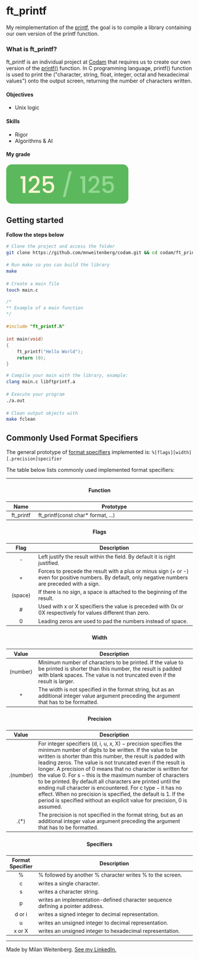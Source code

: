 # ft_printf
My reimplementation of the [printf](https://www.tutorialspoint.com/c_standard_library/c_function_printf.htm), the goal is to compile a library containing our own version of the printf function.

### What is ft_printf?
ft_printf is an individual project at [Codam](codam.nl) that requires us to create our own version of the [printf()](https://www.tutorialspoint.com/c_standard_library/c_function_printf.htm) function. In C programming language, printf() function is used to print the ("character, string, float, integer, octal and hexadecimal values") onto the output screen, returning the number of characters written.

#### Objectives
- Unix logic

#### Skills
- Rigor
- Algorithms & AI

#### My grade
<img src="../img/score125.png"/>

## Getting started
**Follow the steps below**
```bash
# Clone the project and access the folder
git clone https://github.com/mnweitenberg/codam.git && cd codam/ft_printf/

# Run make so you can build the library
make

# Create a main file
touch main.c
```

```c
/*
** Example of a main function
*/

#include "ft_printf.h"

int main(void)
{
	ft_printf("Hello World");
	return (0);
}
```

```bash
# Compile your main with the library, example:
clang main.c libftprintf.a

# Execute your program
./a.out

# Clean output objects with
make fclean

```

## Commonly Used Format Specifiers
The general prototype of [format specifiers](https://www.programiz.com/cpp-programming/library-function/cstdio/printf) implemented is:
<code>%[flags][width][.precision]specifier</code>

The table below lists commonly used implemented format specifiers:

<table>
    <thead>
        <tr>
            <th colspan=3><h4>Function</h4></th>
        </tr>
        <tr>
            <th>Name</th>
            <th>Prototype</th>
        </tr>
    </thead>
    <tbody>
	</thead>
        <tr>
            <td align="center">ft_printf</td>
            <td>ft_printf(const char* format, ...)</td>
        </tr>
    </tbody>
        <tr>
            <th colspan=3><h4>Flags</h4></th>
        </tr>
        <tr>
            <th>Flag</th>
            <th>Description</th>
        </tr>
    </thead>
    <tbody>
	</thead>
        <tr>
            <td align="center">-</td>
            <td>Left justify the result within the field. By default it is right justified.</td>
        </tr>
        <tr>
            <td align="center">+</td>
            <td>Forces to precede the result with a plus or minus sign (+ or -) even for positive numbers. By default, only negative numbers are preceded with a sign.</td>
        </tr>
        <tr>
            <td align="center">(space)</td>
            <td>If there is no sign, a space is attached to the beginning of the result.</td>
        </tr>
        <tr>
            <td align="center">#</td>
            <td>Used with x or X specifiers the value is preceded with 0x or 0X respectively for values different than zero.</td>
        </tr>
        <tr>
            <td align="center">0</td>
            <td>Leading zeros are used to pad the numbers instead of space.</td>
        </tr>
    </tbody>
	<thead>
        <tr>
            <th colspan=3><h4>Width</h4></th>
        </tr>
        <tr>
            <th>Value</th>
            <th>Description</th>
        </tr>
    </thead>
    <tbody>
	</thead>
        <tr>
            <td align="center">(number)</td>
            <td>Minimum number of characters to be printed. If the value to be printed is shorter than this number, the result is padded with blank spaces. The value is not truncated even if the result is larger.</td>
        </tr>
        <tr>
            <td align="center">*</td>
            <td>The width is not specified in the format string, but as an additional integer value argument preceding the argument that has to be formatted.</td>
        </tr>
    </tbody>
	<thead>
        <tr>
            <th colspan=3><h4>Precision</h4></th>
        </tr>
        <tr>
            <th>Value</th>
            <th>Description</th>
        </tr>
    </thead>
    <tbody>
	</thead>
        <tr>
            <td align="center">.(number)</td>
            <td>For integer specifiers (d, i, u, x, X) − precision specifies the minimum number of digits to be written. If the value to be written is shorter than this number, the result is padded with leading zeros. The value is not truncated even if the result is longer. A precision of 0 means that no character is written for the value 0. For s − this is the maximum number of characters to be printed. By default all characters are printed until the ending null character is encountered. For c type − it has no effect. When no precision is specified, the default is 1. If the period is specified without an explicit value for precision, 0 is assumed.</td>
        </tr>
        <tr>
            <td align="center">.(*)</td>
            <td>The precision is not specified in the format string, but as an additional integer value argument preceding the argument that has to be formatted.</td>
        </tr>
    </tbody>
    <thead>
        <tr>
            <th colspan=3><h4>Specifiers</h4></th>
        </tr>
        <tr>
            <th>Format Specifier</th>
            <th>Description</th>
        </tr>
    </thead>
    <tbody>
	</thead>
        <tr>
            <td align="center">%</td>
            <td>% followed by another % character writes % to the screen.</td>
        </tr>
        <tr>
            <td align="center">c</td>
            <td>writes a single character.</td>
        </tr>
        <tr>
            <td align="center">s</td>
            <td>writes a character string.</td>
        </tr>
        <tr>
            <td align="center">p</td>
            <td>writes an implementation-defined character sequence defining a pointer address.</td>
        </tr>
        <tr>
            <td align="center">d or i</td>
            <td>writes a signed integer to decimal representation.</td>
        </tr>
        <tr>
            <td align="center">u</td>
            <td>writes an unsigned integer to decimal representation.</td>
        </tr>
        <tr>
            <td align="center">x or X</td>
            <td>writes an unsigned integer to hexadecimal representation.</td>
        </tr>
    </tbody>
</table>

---

Made by Milan Weitenberg. [See my LinkedIn.](https://www.linkedin.com/in/mnweitenberg/)
